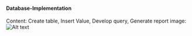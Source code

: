 #### Database-Implementation
Content: Create table, Insert Value, Develop query, Generate report
image: ![Alt text](Database-Implementation/ER.PNG)
